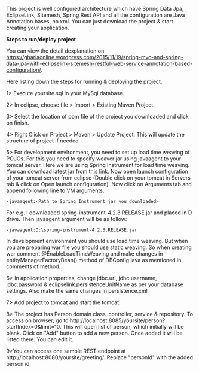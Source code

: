 

This project is well configured architecture which have Spring Data Jpa, EclipseLink, Sitemesh, Spring Rest API and all the configuration are Java Annotation bases, no xml. You can just download the project &amp; start creating your application.

<b>Steps to run/deploy project</b>

You can view the detail dexplanation on https://ghariaonline.wordpress.com/2015/11/19/spring-mvc-and-spring-data-jpa-with-eclipselink-sitemesh-restful-web-service-annotation-based-configuration/. 

Here listing down the steps for running & deploying the project.

1> Execute yoursite.sql in your MySql database.

2> In eclipse, choose file > Import > Existing Maven Project.

3> Select the location of pom file of the project you downloaded and click on finish.

4> Right Click on Project > Maven > Update Project. This will update the structure of project if needed.

5> For development environment, you need to set up load time weaving of POJOs. For this you need to specify weaver jar using    javaagent to your tomcat server. Here we are using  Spring Instrument for load time weaving. You can download latest jar     from this link. Now open launch configuration of your tomcat server from eclipse (Double click on your tomcat in Servers     tab & click on Open launch configuration). Now click on Arguments tab and append following line to VM arguments.

	-javaagent:<Path to Spring Instrument jar you downloaded>

   For e.g. I downloaded spring-instrument-4.2.3.RELEASE.jar and placed in D drive. Then javaagent argument will be as    follow:

	-javaagent:D:\spring-instrument-4.2.3.RELEASE.jar

   In development environment you should use load time weaving. But when you are preparing war file you should use static weaving. So when creating war comment @EnableLoadTimeWeaving and make changes in entityManagerFactoryBean()  method of DBConfig.java as mentioned in comments of method.
   
6> In application.properties, change jdbc.url, jdbc.username, jdbc.password & eclipselink.persistenceUnitName as per your database settings. Also make the same changes in persistence.xml

7> Add project to tomcat and start the tomcat.

8> The project has Person domain class, controller, service & repository. To access on browser, go to http://localhost:8085/yoursite/person?startIndex=0&limit=10. This will open list of person, which initially will be blank. Click on "Add" button to add a new person. Once added it will be listed there. You can edit it.

9>You can access one sample REST endpoint at http://localhost:8080/yoursite/greeting/<personId>. Replace "personId" with the added person id.
